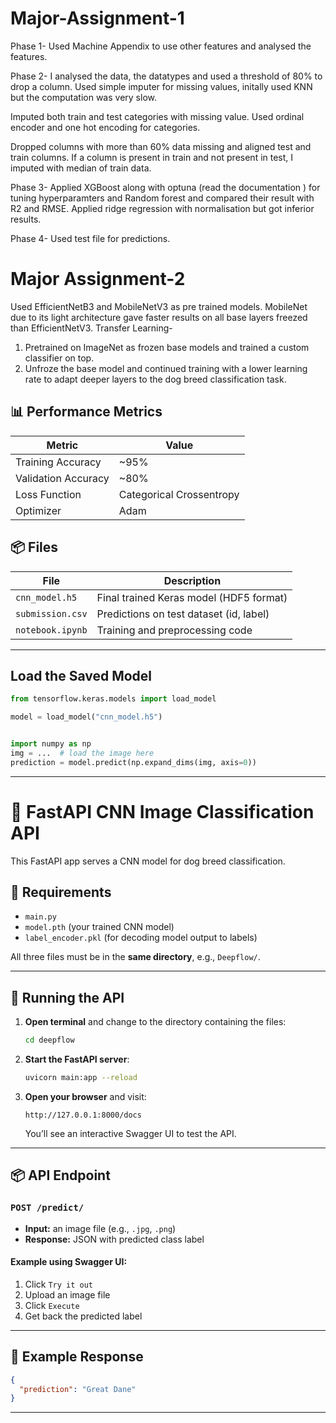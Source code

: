 # Major-Assignment-1

Phase 1- Used Machine Appendix to use other features and analysed the features.

Phase 2- I analysed the data, the datatypes and used a threshold of 80% to drop a column. Used simple imputer for missing values, initally used KNN but the computation was very slow.

Imputed both train and test categories with missing value. Used ordinal encoder and one hot encoding for categories.

Dropped columns with more than 60% data missing and aligned test and train columns. If a column is present in train and not present in test, I imputed with median of train data.

Phase 3- Applied XGBoost along with optuna (read the documentation ) for tuning hyperparamters and Random forest and compared their result with R2 and RMSE. Applied ridge regression with normalisation but got inferior results.

Phase 4- Used test file for predictions.

# Major Assignment-2

Used EfficientNetB3 and MobileNetV3 as pre trained models. MobileNet due to its light architecture gave faster results on all base layers freezed than EfficientNetV3.
Transfer Learning-
1)  Pretrained on ImageNet as frozen base models and trained a custom classifier on top.
2) Unfroze the base model and continued training with a lower learning rate to adapt deeper layers to the dog breed classification task.

## 📊 Performance Metrics

| Metric              | Value       |
|---------------------|-------------|
| Training Accuracy   | ~95%        |
| Validation Accuracy | ~80%        |
| Loss Function       | Categorical Crossentropy |
| Optimizer           | Adam        |

## 📦 Files

| File              | Description                                |
|-------------------|--------------------------------------------|
| `cnn_model.h5`    | Final trained Keras model (HDF5 format)    |
| `submission.csv`  | Predictions on test dataset (id, label)    |
| `notebook.ipynb`  | Training and preprocessing code            |

---
## Load the Saved Model

```python
from tensorflow.keras.models import load_model

model = load_model("cnn_model.h5")


import numpy as np
img = ...  # load the image here 
prediction = model.predict(np.expand_dims(img, axis=0))
```
------

# 🧠 FastAPI CNN Image Classification API

This FastAPI app serves a CNN model for dog breed classification.

## 📁 Requirements

- `main.py`
- `model.pth` (your trained CNN model)
- `label_encoder.pkl` (for decoding model output to labels)

All three files must be in the **same directory**, e.g., `Deepflow/`.

---

## 🚀 Running the API

1. **Open terminal** and change to the directory containing the files:

   ```bash
   cd deepflow
   ```

2. **Start the FastAPI server**:

   ```bash
   uvicorn main:app --reload
   ```

3. **Open your browser** and visit:

   ```
   http://127.0.0.1:8000/docs
   ```

   You’ll see an interactive Swagger UI to test the API.

---

## 📦 API Endpoint

### `POST /predict/`

- **Input:** an image file (e.g., `.jpg`, `.png`)
- **Response:** JSON with predicted class label

#### Example using Swagger UI:

1. Click `Try it out`
2. Upload an image file
3. Click `Execute`
4. Get back the predicted label 

---

## 📝 Example Response

```json
{
  "prediction": "Great Dane"
}
```

---







